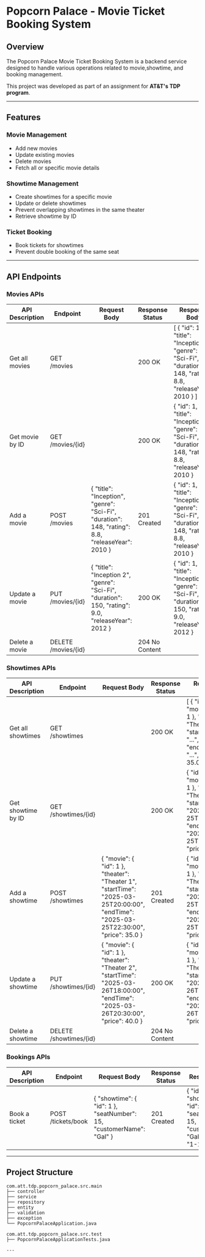 # Popcorn Palace - Movie Ticket Booking System 

## Overview

The Popcorn Palace Movie Ticket Booking System is a backend service designed to handle various operations related to movie,showtime, and booking management.

This project was developed as part of an assignment for **AT&T's TDP program**.

---

## Features

### Movie Management
- Add new movies  
- Update existing movies  
- Delete movies  
- Fetch all or specific movie details  

### Showtime Management
- Create showtimes for a specific movie  
- Update or delete showtimes  
- Prevent overlapping showtimes in the same theater  
- Retrieve showtime by ID  

### Ticket Booking
- Book tickets for showtimes  
- Prevent double booking of the same seat  

---


## API Endpoints

### Movies APIs

| API Description    | Endpoint             | Request Body                                                                 | Response Status | Response Body                                                                 |
|--------------------|----------------------|------------------------------------------------------------------------------|------------------|--------------------------------------------------------------------------------|
| Get all movies     | GET /movies          |                                                                              | 200 OK           | [ { "id": 1, "title": "Inception", "genre": "Sci-Fi", "duration": 148, "rating": 8.8, "releaseYear": 2010 } ] |
| Get movie by ID    | GET /movies/{id}     |                                                                              | 200 OK           | { "id": 1, "title": "Inception", "genre": "Sci-Fi", "duration": 148, "rating": 8.8, "releaseYear": 2010 }     |
| Add a movie        | POST /movies         | { "title": "Inception", "genre": "Sci-Fi", "duration": 148, "rating": 8.8, "releaseYear": 2010 } | 201 Created     | { "id": 1, "title": "Inception", "genre": "Sci-Fi", "duration": 148, "rating": 8.8, "releaseYear": 2010 }     |
| Update a movie     | PUT /movies/{id}     | { "title": "Inception 2", "genre": "Sci-Fi", "duration": 150, "rating": 9.0, "releaseYear": 2012 } | 200 OK       | { "id": 1, "title": "Inception 2", "genre": "Sci-Fi", "duration": 150, "rating": 9.0, "releaseYear": 2012 }   |
| Delete a movie     | DELETE /movies/{id}  |                                                                              | 204 No Content   |                                                                                |

### Showtimes APIs

| API Description     | Endpoint              | Request Body                                                                                                                                                   | Response Status | Response Body                                                                                                                                   |
|---------------------|------------------------|----------------------------------------------------------------------------------------------------------------------------------------------------------------|------------------|--------------------------------------------------------------------------------------------------------------------------------------------------|
| Get all showtimes   | GET /showtimes         |                                                                                                                                                                | 200 OK           | [ { "id": 1, "movie": { "id": 1 }, "theater": "Theater 1", "startTime": "...", "endTime": "...", "price": 35.0 } ]                               |
| Get showtime by ID  | GET /showtimes/{id}    |                                                                                                                                                                | 200 OK           | { "id": 1, "movie": { "id": 1 }, "theater": "Theater 1", "startTime": "2025-03-25T20:00:00", "endTime": "2025-03-25T22:30:00", "price": 35.0 } |
| Add a showtime      | POST /showtimes        | { "movie": { "id": 1 }, "theater": "Theater 1", "startTime": "2025-03-25T20:00:00", "endTime": "2025-03-25T22:30:00", "price": 35.0 }                          | 201 Created       | { "id": 1, "movie": { "id": 1 }, "theater": "Theater 1", "startTime": "2025-03-25T20:00:00", "endTime": "2025-03-25T22:30:00", "price": 35.0 } |
| Update a showtime   | PUT /showtimes/{id}    | { "movie": { "id": 1 }, "theater": "Theater 2", "startTime": "2025-03-26T18:00:00", "endTime": "2025-03-26T20:30:00", "price": 40.0 }                          | 200 OK           | { "id": 1, "movie": { "id": 1 }, "theater": "Theater 2", "startTime": "2025-03-26T18:00:00", "endTime": "2025-03-26T20:30:00", "price": 40.0 } |
| Delete a showtime   | DELETE /showtimes/{id} |                                                                                                                                                                | 204 No Content   |                                                                                                                                            |

### Bookings APIs

| API Description   | Endpoint           | Request Body                                                                 | Response Status | Response Body                                                                                          |
|-------------------|--------------------|------------------------------------------------------------------------------|------------------|---------------------------------------------------------------------------------------------------------|
| Book a ticket     | POST /tickets/book | { "showtime": { "id": 1 }, "seatNumber": 15, "customerName": "Gal" }       | 201 Created     | { "id": 1, "showtime": { "id": 1 }, "seatNumber": 15, "customerName": "Gal", "seatKey": "1-15" } |

---


##  Project Structure

```
com.att.tdp.popcorn_palace.src.main
├── controller
├── service
├── repository
├── entity
├── validation
├── exception
└── PopcornPalaceApplication.java

com.att.tdp.popcorn_palace.src.test
├── PopcornPalaceApplicationTests.java

---



